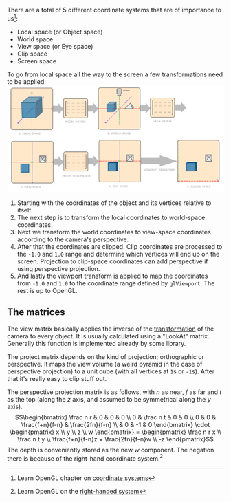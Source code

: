 There are a total of 5 different coordinate systems that are of importance to us[^systems]:
- Local space (or Object space)
- World space
- View space (or Eye space)
- Clip space
- Screen space

To go from local space all the way to the screen a few transformations need to be applied:
![|800](assets/coordinate%20systems.png)
1. Starting with the coordinates of the object and its vertices relative to itself.
2. The next step is to transform the local coordinates to world-space coordinates.
3. Next we transform the world coordinates to view-space coordinates according to the camera's perspective.
4. After that the coordinates are clipped. Clip coordinates are processed to the `-1.0` and `1.0` range and determine which vertices will end up on the screen. Projection to clip-space coordinates can add perspective if using perspective projection.
5. And lastly the viewport transform is applied to map the coordinates from `-1.0` and `1.0` to the coordinate range defined by `glViewport`. The rest is up to OpenGL.

## The matrices
The view matrix basically applies the inverse of the [transformation](Transformations.md#Transformations) of the camera to every object. It is usually calculated using a "LookAt" matrix. Generally this function is implemented already by some library.

The project matrix depends on the kind of projection; orthographic or perspective. It maps the view volume (a weird pyramid in the case of perspective projection) to a unit cube (with all vertices at `1`s or `-1`s). After that it's really easy to clip stuff out.

The perspective projection matrix is as follows, with $n$ as near, $f$ as far and $t$ as the top (along the $z$ axis, and assumed to be symmetrical along the $y$ axis).
$$\begin{bmatrix} \frac n r & 0 & 0 & 0 \\ 0 & \frac n t & 0 & 0 \\ 0 & 0 & \frac{f+n}{f-n} & \frac{2fn}{f-n} \\ & 0 & -1 & 0 \end{bmatrix} \cdot \begin{pmatrix} x \\ y \\ z \\ w \end{pmatrix} = \begin{pmatrix} \frac n r x \\ \frac n t y \\ \frac{f+n}{f-n}z + \frac{2fn}{f-n}w \\ -z \end{pmatrix}$$
The depth is conveniently stored as the new $w$ component. The negation there is because of the right-hand coordinate system.[^hand]

[^systems]: Learn OpenGL chapter on [coordinate systems](https://learnopengl.com/Getting-started/Coordinate-Systems#:~:text=About-,Coordinate%20Systems,-In%20the%20last)
[^hand]: Learn OpenGL on the [right-handed system](https://learnopengl.com/Getting-started/Coordinate-Systems#:~:text=are%20moving%20backwards.-,Right%2Dhanded%20system,-By%20convention%2C%20OpenGL)